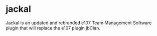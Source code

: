 jackal
======

Jackal is an updated and rebranded e107 Team Management Software plugin that will replace the e107 plugin jbClan.
